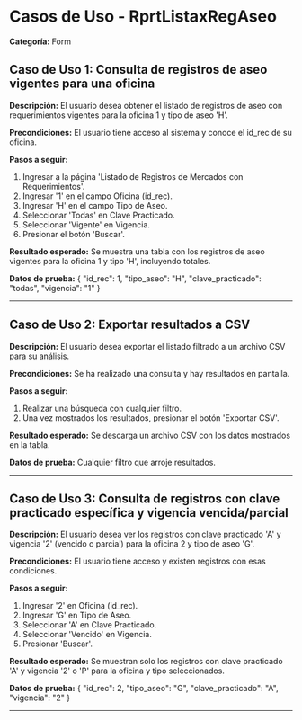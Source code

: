 # Casos de Uso - RprtListaxRegAseo

**Categoría:** Form

## Caso de Uso 1: Consulta de registros de aseo vigentes para una oficina

**Descripción:** El usuario desea obtener el listado de registros de aseo con requerimientos vigentes para la oficina 1 y tipo de aseo 'H'.

**Precondiciones:**
El usuario tiene acceso al sistema y conoce el id_rec de su oficina.

**Pasos a seguir:**
1. Ingresar a la página 'Listado de Registros de Mercados con Requerimientos'.
2. Ingresar '1' en el campo Oficina (id_rec).
3. Ingresar 'H' en el campo Tipo de Aseo.
4. Seleccionar 'Todas' en Clave Practicado.
5. Seleccionar 'Vigente' en Vigencia.
6. Presionar el botón 'Buscar'.

**Resultado esperado:**
Se muestra una tabla con los registros de aseo vigentes para la oficina 1 y tipo 'H', incluyendo totales.

**Datos de prueba:**
{ "id_rec": 1, "tipo_aseo": "H", "clave_practicado": "todas", "vigencia": "1" }

---

## Caso de Uso 2: Exportar resultados a CSV

**Descripción:** El usuario desea exportar el listado filtrado a un archivo CSV para su análisis.

**Precondiciones:**
Se ha realizado una consulta y hay resultados en pantalla.

**Pasos a seguir:**
1. Realizar una búsqueda con cualquier filtro.
2. Una vez mostrados los resultados, presionar el botón 'Exportar CSV'.

**Resultado esperado:**
Se descarga un archivo CSV con los datos mostrados en la tabla.

**Datos de prueba:**
Cualquier filtro que arroje resultados.

---

## Caso de Uso 3: Consulta de registros con clave practicado específica y vigencia vencida/parcial

**Descripción:** El usuario desea ver los registros con clave practicado 'A' y vigencia '2' (vencido o parcial) para la oficina 2 y tipo de aseo 'G'.

**Precondiciones:**
El usuario tiene acceso y existen registros con esas condiciones.

**Pasos a seguir:**
1. Ingresar '2' en Oficina (id_rec).
2. Ingresar 'G' en Tipo de Aseo.
3. Seleccionar 'A' en Clave Practicado.
4. Seleccionar 'Vencido' en Vigencia.
5. Presionar 'Buscar'.

**Resultado esperado:**
Se muestran solo los registros con clave practicado 'A' y vigencia '2' o 'P' para la oficina y tipo seleccionados.

**Datos de prueba:**
{ "id_rec": 2, "tipo_aseo": "G", "clave_practicado": "A", "vigencia": "2" }

---

